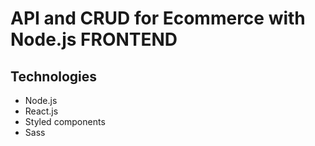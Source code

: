 # API and CRUD for Ecommerce with Node.js FRONTEND

## Technologies
- Node.js
- React.js
- Styled components
- Sass 